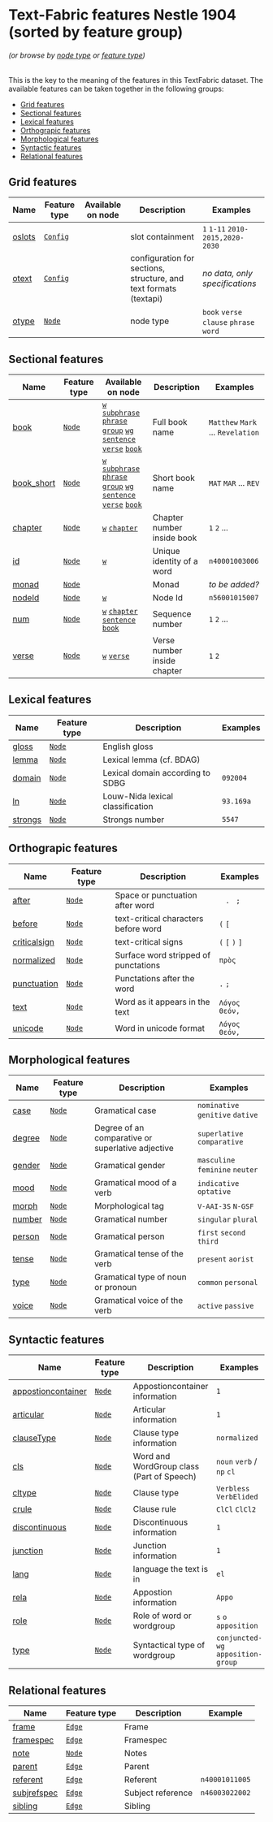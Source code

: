 # Text-Fabric features Nestle 1904 (sorted by feature group)
###### *(or browse by [node type](featuresbynodetype.md#readme) or [feature type](featuresbyfeaturetype.md#readme))*

This is the key to the meaning of the features in this TextFabric dataset. The available features can be taken together in the following groups: 

* [Grid features](#grid-features)
* [Sectional features](#sectional-features)
* [Lexical features](#lexical-features)
* [Orthograpic features](#orthograpic-features)
* [Morphological features](#morphological-features)
* [Syntactic features](#syntactic-features)
* [Relational features](#relational-features)

## Grid features

Name | Feature type | Available on node | Description| Examples
---|---|---| ---|---
[oslots](oslots.md#readme) | [`Config`](featuresbyfeaturetype.md#config-features) |   | slot containment | `1` `1-11` `2010-2015,2020-2030`
[otext](otext.md#readme) | [`Config`](featuresbyfeaturetype.md#config-features) | | configuration for sections, structure, and text formats (textapi) | *no data, only specifications*  
[otype](otype.md#readme) | [`Node`](featuresbyfeaturetype.md#node-features) | | node type | `book` `verse` `clause` `phrase` `word`

## Sectional features

Name | Feature type | Available on node | Description | Examples
---|---|---|---|---
[book](book.md#readme) | [`Node`](featuresbyfeaturetype.md#node-features) | [`w`](featuresbynodetype.md#word-nodes) [`subphrase`](featuresbynodetype.md#subphrase-nodes) [`phrase`](featuresbynodetype.md#phrase-nodes) [`group`](featuresbynodetype.md#group-nodes) [`wg`](featuresbynodetype.md#wg-nodes) [`sentence`](featuresbynodetype.md#sentence-nodes) [`verse`](featuresbynodetype.md#verse-nodes)  [`book`](featuresbynodetype.md#book-notes) | Full book name | `Matthew` `Mark` ... `Revelation`
[book_short](book_short.md#readme) | [`Node`](featuresbyfeaturetype.md#node-features) | [`w`](featuresbynodetype.md#word-nodes) [`subphrase`](featuresbynodetype.md#subphrase-nodes) [`phrase`](featuresbynodetype.md#phrase-nodes) [`group`](featuresbynodetype.md#group-nodes) [`wg`](featuresbynodetype.md#wg-nodes) [`sentence`](featuresbynodetype.md#sentence-nodes) [`verse`](featuresbynodetype.md#verse-nodes)  [`book`](featuresbynodetype.md#book-notes) | Short book name | `MAT` `MAR` ... `REV`
[chapter](chapter.md#readme) | [`Node`](featuresbyfeaturetype.md#node-features) | [`w`](featuresbynodetype.md#word-nodes) [`chapter`](featuresbynodetype.md#chapter-nodes) | Chapter number inside book | `1` `2` ...
[id](id.md#readme) | [`Node`](featuresbyfeaturetype.md#node-features) | [`w`](featuresbynodetype.md#word-nodes) | Unique identity of a word | `n40001003006`
[monad](monad.md#readme) | [`Node`](featuresbyfeaturetype.md#node-features) |  | Monad | *to be added?*
[nodeId](nodeId.md#readme) | [`Node`](featuresbyfeaturetype.md#node-features) | [`w`](featuresbynodetype.md#word-nodes) | Node Id  | `n56001015007`
[num](num.md#readme) | [`Node`](featuresbyfeaturetype.md#node-features) | [`w`](featuresbynodetype.md#word-nodes) [`chapter`](featuresbynodetype.md#chapter-nodes) [`sentence`](featuresbynodetype.md#sentence-nodes) [`book`](featuresbynodetype.md#book-nodes) | Sequence number  | `1` `2` ...   
[verse](verse.md#readme) | [`Node`](featuresbyfeaturetype.md#node-features) | [`w`](featuresbynodetype.md#word-nodes) [`verse`](featuresbynodetype.md#verse-nodes) | Verse number inside chapter | `1` `2`

## Lexical features

Name| Feature type | Description | Examples
---|---|---|---
[gloss](gloss.md#readme) | [`Node`](featuresbyfeaturetype.md#node-features) | English gloss | 
[lemma](lemma.md#readme) | [`Node`](featuresbyfeaturetype.md#node-features) | Lexical lemma (cf. BDAG) |
[domain](domain.md#readme) | [`Node`](featuresbyfeaturetype.md#node-features) | Lexical domain according to SDBG | `092004`
[ln](ln.md#readme) | [`Node`](featuresbyfeaturetype.md#node-features) | Louw-Nida lexical classification | `93.169a`
[strongs](strongs.md#readme) | [`Node`](featuresbyfeaturetype.md#node-features) | Strongs number | `5547`

## Orthograpic features

Name | Feature type | Description | Examples
--- | --- | --- | ---
[after](after.md#readme) | [`Node`](featuresbyfeaturetype.md#node-features) | Space or punctuation after word | ` ` `. ` `; `
[before](before.md#readme) | [`Node`](featuresbyfeaturetype.md#node-features) | text-critical characters before word | `(` `[`
[criticalsign](criticalsign.md#readme) | [`Node`](featuresbyfeaturetype.md#node-features) | text-critical signs | `(` `[` `)` `]`
[normalized](normalized.md#readme) | [`Node`](featuresbyfeaturetype.md#node-features) | Surface word stripped of punctations | `πρὸς`
[punctuation](punctuation.md#readme) | [`Node`](featuresbyfeaturetype.md#node-features) | Punctations after the word | `.` `;`
[text](text.md#readme) | [`Node`](featuresbyfeaturetype.md#node-features) | Word as it appears in the text | `Λόγος` `Θεόν,`
[unicode](unicode.md#readme) | [`Node`](featuresbyfeaturetype.md#node-features) | Word in unicode format | `Λόγος` `Θεόν,`

## Morphological features

Name | Feature type |Description | Examples
--- | --- | --- | ---
[case](case.md#readme) | [`Node`](featuresbyfeaturetype.md#node-features) | Gramatical case | `nominative` `genitive` `dative`
[degree](degree.md#readme) | [`Node`](featuresbyfeaturetype.md#node-features) | Degree of an comparative or superlative adjective | `superlative` `comparative`
[gender](gender.md#readme) | [`Node`](featuresbyfeaturetype.md#node-features) | Gramatical gender | `masculine` `feminine` `neuter`
[mood](mood.md#readme) | [`Node`](featuresbyfeaturetype.md#node-features) | Gramatical mood of a verb | `indicative` `optative `
[morph](morph.md#readme) | [`Node`](featuresbyfeaturetype.md#node-features) | Morphological tag | `V-AAI-3S` `N-GSF`
[number](number.md#readme) | [`Node`](featuresbyfeaturetype.md#node-features) | Gramatical number | `singular` `plural`
[person](person.md#readme) | [`Node`](featuresbyfeaturetype.md#node-features) | Gramatical person | `first` `second` `third`
[tense](tense.md#readme) | [`Node`](featuresbyfeaturetype.md#node-features) | Gramatical tense of the verb | `present` `aorist`
[type](type.md#readme) | [`Node`](featuresbyfeaturetype.md#node-features) | Gramatical type of noun or pronoun | `common` `personal`
[voice](voice.md#readme) | [`Node`](featuresbyfeaturetype.md#node-features) | Gramatical voice of the verb | `active` `passive`

## Syntactic features

Name | Feature type | Description | Examples
--- | --- | --- | ---
[appostioncontainer](appositioncontainer.md#readme) | [`Node`](featuresbyfeaturetype.md#node-features) | Appostioncontainer information | `1` 
[articular](articular.md#readme) | [`Node`](featuresbyfeaturetype.md#node-features) | Articular information | `1`
[clauseType](clauseType.md#readme) | [`Node`](featuresbyfeaturetype.md#node-features) | Clause type information | `normalized`
[cls](cls.md#readme) | [`Node`](featuresbyfeaturetype.md#node-features) | Word and WordGroup class (Part of Speech) | `noun` `verb` / `np` `cl`
[cltype](cltype.md#readme) | [`Node`](featuresbyfeaturetype.md#node-features) | Clause type | `Verbless` `VerbElided`
[crule](crule.md#readme) | [`Node`](featuresbyfeaturetype.md#node-features) | Clause rule | `ClCl` `ClCl2`
[discontinuous](discontinuous.md#readme) | [`Node`](featuresbyfeaturetype.md#node-features) | Discontinuous information | `1`
[junction](junction.md#readme) | [`Node`](featuresbyfeaturetype.md#node-features) | Junction information | `1`
[lang](lang.md#readme) | [`Node`](featuresbyfeaturetype.md#node-features) | language the text is in | `el`
[rela](rela.md#readme) | [`Node`](featuresbyfeaturetype.md#node-features) | Appostion information | `Appo` 
[role](role.md#readme) | [`Node`](featuresbyfeaturetype.md#node-features) | Role of word or wordgroup | `s` `o` `apposition`
[type](type.md#readme) | [`Node`](featuresbyfeaturetype.md#node-features) | Syntactical type of wordgroup | `conjuncted-wg` `apposition-group`

## Relational features

Name | Feature type |Description | Example
--- | --- | --- | ---
[frame](frame.md#readme) | [`Edge`](featuresbyfeaturetype.md#edge-features) | Frame |
[framespec](framespec.md#readme) | [`Edge`](featuresbyfeaturetype.md#edge-features) | Framespec |
[note](note.md#readme) | [`Node`](featuresbyfeaturetype.md#node-features) | Notes |
[parent](parent.md#readme) | [`Edge`](featuresbyfeaturetype.md#edge-features) | Parent | 
[referent](referent.md#readme) | [`Edge`](featuresbyfeaturetype.md#edge-features) | Referent | `n40001011005`
[subjrefspec](subjrefspec.md#readme) | [`Edge`](featuresbyfeaturetype.md#edge-features) | Subject reference | `n46003022002`
[sibling](sibling.md#readme) | [`Edge`](featuresbyfeaturetype.md#edge-features) | Sibling | 
